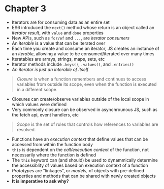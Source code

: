 # Chapter 3

- Iterators are for consuming data as an entire set
- ES6 introduced the `next()` method whose return is an object called an _iterator result_, with `value` and `done` properties
- New APIs, such as `for/of` and `...`, are _iterator consumers_
- An _iterable_ is a value that can be iterated over
- Each time you create and consume an iterator, JS creates an instance of an _iterable_, allowing a value to be consumed/iterated over many times
- Iteratables are arrays, strings, maps, sets, etc
- Iterator methods include `.keys()`, `.values()`, and `.entries()`
- _An iterator is just an interable of itself_

> _Closure_ is when a function remembers and continues to access variables from outside its scope, even when the function is executed in a different scope.

- Closures can create/observe variables outside of the local scope in which values were defined
- Very commonly closure can be observed in asynchrounous JS, such as the fetch api, event handlers, etc

> _Scope_ is the set of rules that controls how references to variables are resolved.

- Functions have an _execution context_ that define values that can be accessed from within the function body
- `this` is dependent on the _call/execution context_ of the function, not necessarily where the function is defined
- The `this` keyword can (and should) be used to dynammically determine the accessiblity of values based on execution context of a function
- _Prototypes_ are "linkages", or _models_, of objects with pre-defined properties and methods that can be shared with newly created objects
- **It is imperative to ask why?**
